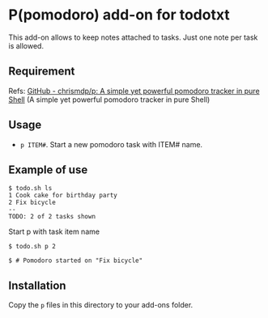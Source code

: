 # P(pomodoro) add-on for todotxt

This add-on allows to keep notes attached to tasks. Just one note per task is allowed.

## Requirement

Refs: [GitHub - chrismdp/p: A simple yet powerful pomodoro tracker in pure Shell](https://github.com/chrismdp/p)
(A simple yet powerful pomodoro tracker in pure Shell)

## Usage

* `p ITEM#`. Start a new pomodoro task with ITEM# name.

## Example of use

    $ todo.sh ls
    1 Cook cake for birthday party
    2 Fix bicycle
    --
    TODO: 2 of 2 tasks shown

Start p with task item name

    $ todo.sh p 2

    $ # Pomodoro started on "Fix bicycle"


## Installation

Copy the `p` files in this directory to your add-ons folder.

